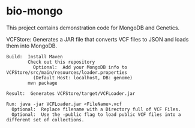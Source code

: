 bio-mongo
=========

This project contains demonstration code for MongoDB and Genetics.  

  VCFStore:  Generates a JAR file that converts VCF files to JSON and loads them into MongoDB.
  
    Build:  Install Maven
            Check out this repository
              Optional:  Add your MongoDB info to VCFStore/src/main/resources/loader.properties
              (Default Host: localhost, DB: genome)
            mvn package
    
    Result:  Generates VCFStore/target/VCFLoader.jar
    
    Run: java -jar VCFLoader.jar <FileName>.vcf
      Optional:  Replace filename with a Directory full of VCF Files.
      Optional:  Use the -public flag to load public VCF files into a different set of collections.
